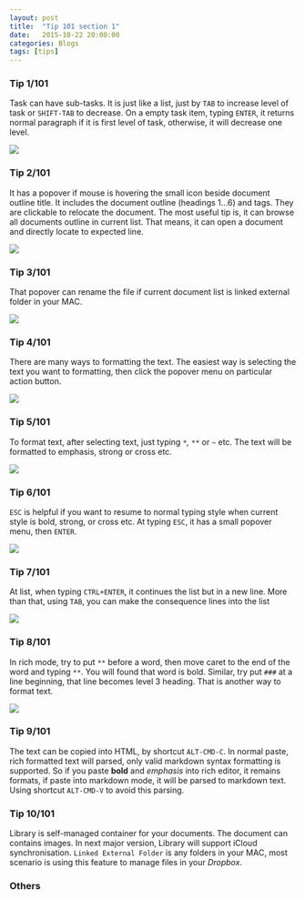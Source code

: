 ```yaml
---
layout: post
title:  "Tip 101 section 1"
date:   2015-10-22 20:00:00
categories: Blogs
tags: [tips]
---
```


### Tip 1/101
Task can have sub-tasks. It is just like a list, just by `TAB` to increase level of task or `SHIFT-TAB` to decrease. On a empty task item, typing `ENTER`, it returns normal paragraph if it is first level of task, otherwise, it will decrease one level. 

![](<{{site_url}}/img/tips/tip1.gif>)


### Tip 2/101
It has a popover if mouse is hovering the small icon beside document outline title. It includes the document outline (headings 1...6) and tags. They are clickable to relocate the document. The most useful tip is, it can browse all documents outline in current list. That means, it can open a document and directly locate to expected line.

![](<{{site_url}}/img/tips/tip2.gif>)

### Tip 3/101
That popover can rename the file if current document list is linked external folder in your MAC. 

![](<{{site_url}}/img/tips/tip3.gif>)

### Tip 4/101
There are many ways to formatting the text. The easiest way is selecting the text you want to formatting, then click the popover menu on particular action button. 

![](<{{site_url}}/img/tips/tip4.gif>)


### Tip 5/101
To format text, after selecting text, just typing `*`*,* `**` or `~` etc. The text will be formatted to emphasis, strong or cross etc.

![](<{{site_url}}/img/tips/tip5.gif>)


### Tip 6/101
`ESC` is helpful if you want to resume to normal typing style when current style is bold, strong, or cross etc. At typing `ESC`, it has a small popover menu, then `ENTER`. 

![](<{{site_url}}/img/tips/tip6.gif>)

### Tip 7/101
At list, when typing `CTRL+ENTER`, it continues the list but in a new line. More than that, using `TAB`, you can make the consequence lines into the list

![](<{{site_url}}/img/tips/tip7.gif>)


### Tip 8/101
In rich mode, try to put `**` before a word, then move caret to the end of the word and typing `**`. You will found that word is bold. Similar, try put `###` at a line beginning, that line becomes level 3 heading. That is another way to format text.

![](<{{site_url}}/img/tips/tip8.gif>)


### Tip 9/101
The text can be copied into HTML, by shortcut `ALT-CMD-C`. In normal paste,  rich formatted text will parsed, only valid markdown syntax formatting is supported. So if you paste **bold** and *emphasis* into rich editor, it remains formats, if paste into markdown mode, it will be parsed to markdown text. Using shortcut `ALT-CMD-V` to avoid this parsing.

### Tip 10/101
Library is self-managed container for your documents. The document can contains images. In next major version, Library will support iCloud synchronisation. `Linked External Folder` is any folders in your MAC, most scenario is using this feature to manage files in your *Dropbox*. 


### Others
